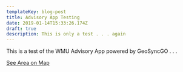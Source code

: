 ```yaml
---
templateKey: blog-post
title: Advisory App Testing
date: 2019-01-14T15:33:26.174Z
draft: true
description: This is only a test . . . again
---
```

This is a test of the WMU Advisory App powered by GeoSyncGO . . .

[See Area on Map](https://geosyncgo.com/link/public/wmu-advisory-app?&lat=37.98408811660098&lon=-84.11098480224608&zoom=15)
